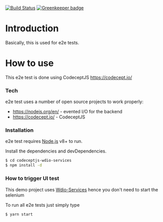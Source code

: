 [![Build Status](https://travis-ci.org/PeterNgTr/amazon-ui-tests.svg?branch=master)](https://travis-ci.org/PeterNgTr/amazon-ui-tests) [![Greenkeeper badge](https://badges.greenkeeper.io/PeterNgTr/codeceptjs-wdio-services.svg)](https://greenkeeper.io/)

# Introduction

Basically, this is used for e2e tests.

# How to use

This e2e test is done using CodeceptJS https://codecept.io/

### Tech

e2e test uses a number of open source projects to work properly:

* https://nodejs.org/en/ - evented I/O for the backend
* https://codecept.io/ - CodeceptJS

### Installation

e2e test requires [Node.js](https://nodejs.org/) v8+ to run.

Install the dependencies and devDependencies.

```sh
$ cd codeceptjs-wdio-services
$ npm install -d
```

### How to trigger UI test

This demo project uses [Wdio-Services](https://codecept.io/plugins#wdio) hence you don't need to start the selenium

To run all e2e tests just simply type

```sh
$ yarn start
```





